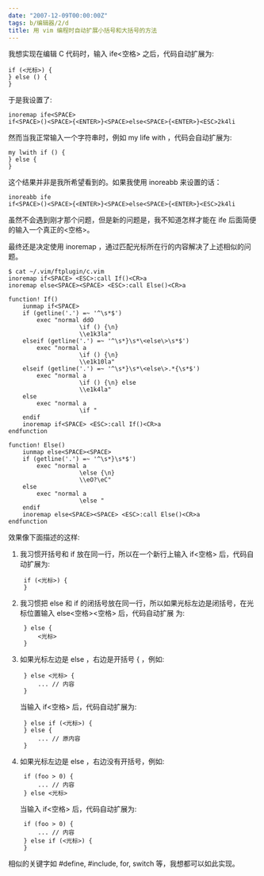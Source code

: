 ```yaml
---
date: "2007-12-09T00:00:00Z"
tags: b/编辑器/2/d
title: 用 vim 编程时自动扩展小括号和大括号的方法
---
```


我想实现在编辑 C 代码时，输入 ife<空格> 之后，代码自动扩展为:

    if (<光标>) {
    } else () {
    }

于是我设置了:

    inoremap ife<SPACE>
    if<SPACE>()<SPACE>{<ENTER>}<SPACE>else<SPACE>{<ENTER>}<ESC>2k4li 

然而当我正常输入一个字符串时，例如 my life with ，代码会自动扩展为:

    my lwith if () {
    } else {
    }

这个结果并非是我所希望看到的。如果我使用 inoreabb 来设置的话：

    inoreabb ife
    if<SPACE>()<SPACE>{<ENTER>}<SPACE>else<SPACE>{<ENTER>}<ESC>2k4li 

虽然不会遇到刚才那个问题，但是新的问题是，我不知道怎样才能在 ife 后面简便的输入一个真正的<空格>。 

最终还是决定使用 inoremap ，通过匹配光标所在行的内容解决了上述相似的问题。

    $ cat ~/.vim/ftplugin/c.vim
    inoremap if<SPACE> <ESC>:call If()<CR>a
    inoremap else<SPACE><SPACE> <ESC>:call Else()<CR>a 

    function! If()
        iunmap if<SPACE>
        if (getline('.') =~ '^\s*$')
            exec "normal ddO
                        \if () {\n}
                        \\e1k3la"
        elseif (getline('.') =~ '^\s*}\s*\<else\>\s*$') 
            exec "normal a
                        \if () {\n}
                        \\e1k10la"
        elseif (getline('.') =~ '^\s*}\s*\<else\>.*{\s*$')
            exec "normal a
                        \if () {\n} else 
                        \\e1k4la"
        else
            exec "normal a
                        \if "
        endif
        inoremap if<SPACE> <ESC>:call If()<CR>a
    endfunction

    function! Else() 
        iunmap else<SPACE><SPACE>
        if (getline('.') =~ '^\s*}\s*$')
            exec "normal a
                        \else {\n}
                        \\eO?\eC"
        else
            exec "normal a 
                        \else "
        endif
        inoremap else<SPACE><SPACE> <ESC>:call Else()<CR>a
    endfunction

效果像下面描述的这样:

1. 我习惯开括号和 if 放在同一行，所以在一个新行上输入 if<空格> 后，代码自动扩展为: 

        if (<光标>) {
        }

2. 我习惯把 else 和 if 的闭括号放在同一行，所以如果光标左边是闭括号，在光标位置输入 else<空格><空格> 后，代码自动扩展
为:

        } else {
            <光标>
        }

3. 如果光标左边是 else ，右边是开括号 { ，例如:

        } else <光标> { 
            ... // 内容
        }

    当输入 if<空格> 后，代码自动扩展为:

        } else if (<光标>) {
        } else {
            ... // 原内容
        }

4. 如果光标左边是 else ，右边没有开括号，例如:

        if (foo > 0) {
            ... // 内容 
        } else <光标>

    当输入 if<空格> 后，代码自动扩展为:

        if (foo > 0) {
            ... // 内容
        } else if (<光标>) {
        }

相似的关键字如 #define, #include, for, switch 等，我想都可以如此实现。 
